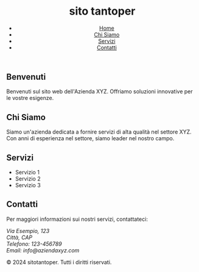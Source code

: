<!DOCTYPE html>
<html lang="it">
<head>
    <meta charset="UTF-8">
    <meta name="viewport" content="width=device-width, initial-scale=1.0">
    <title>ciao</title>
    <link rel="stylesheet" href="styles.css">
</head>
<body>
    <header>
        <h1>sito tantoper</h1>
        <nav>
            <ul>
                <li><a href="#home">Home</a></li>
                <li><a href="#chi-siamo">Chi Siamo</a></li>
                <li><a href="#servizi">Servizi</a></li>
                <li><a href="#contatti">Contatti</a></li>
            </ul>
        </nav>
    </header>
    <main>
        <section id="home">
            <h2>Benvenuti</h2>
            <p>Benvenuti sul sito web dell'Azienda XYZ. Offriamo soluzioni innovative per le vostre esigenze.</p>
        </section>
        <section id="chi-siamo">
            <h2>Chi Siamo</h2>
            <p>Siamo un'azienda dedicata a fornire servizi di alta qualità nel settore XYZ. Con anni di esperienza nel settore, siamo leader nel nostro campo.</p>
        </section>
        <section id="servizi">
            <h2>Servizi</h2>
            <ul>
                <li>Servizio 1</li>
                <li>Servizio 2</li>
                <li>Servizio 3</li>
            </ul>
        </section>
        <section id="contatti">
            <h2>Contatti</h2>
            <p>Per maggiori informazioni sui nostri servizi, contattateci:</p>
            <address>
                Via Esempio, 123<br>
                Città, CAP<br>
                Telefono: 123-456789<br>
                Email: info@aziendaxyz.com
            </address>
        </section>
    </main>
    <footer>
        <p>&copy; 2024 sitotantoper. Tutti i diritti riservati.</p>
    </footer>
</body>
</html>
